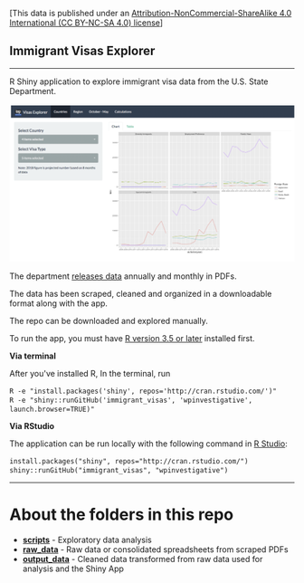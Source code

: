 [This data is published under an [Attribution-NonCommercial-ShareAlike 4.0 International (CC BY-NC-SA 4.0) license](https://creativecommons.org/licenses/by-nc-sa/4.0/)]

## Immigrant Visas Explorer

----

R Shiny application to explore immigrant visa data from the U.S. State Department.

![](shiny_app.png)

The department [releases data](https://travel.state.gov/content/travel/en/legal/visa-law0/visa-statistics.html) annually and monthly in PDFs.

The data has been scraped, cleaned and organized in a downloadable format along with the app.

The repo can be downloaded and explored manually. 

To run the app, you must have [R version 3.5 or later](https://cloud.r-project.org/) installed first.

**Via terminal**

After you've installed R, In the terminal, run

```
R -e "install.packages('shiny', repos='http://cran.rstudio.com/')"
R -e "shiny::runGitHub('immigrant_visas', 'wpinvestigative', launch.browser=TRUE)"
```

**Via RStudio**

The application can be run locally with the following command in [R Studio](https://www.rstudio.com/products/rstudio/download/#download): 

```
install.packages("shiny", repos="http://cran.rstudio.com/")
shiny::runGitHub("immigrant_visas", "wpinvestigative")
```

----

# About the folders in this repo

* **[scripts](scripts)** - Exploratory data analysis
* **[raw_data](raw_data)** - Raw data or consolidated spreadsheets from scraped PDFs
* **[output_data](output_data)** - Cleaned data transformed from raw data used for analysis and the Shiny App


